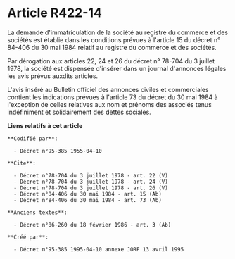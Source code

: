 # Article R422-14

La demande d'immatriculation de la société au registre du commerce et des sociétés est établie dans les conditions prévues à
l'article 15 du décret n° 84-406 du 30 mai 1984 relatif au registre du commerce et des sociétés. 

Par dérogation aux articles 22, 24 et 26 du décret n° 78-704 du 3 juillet 1978, la société est dispensée d'insérer dans un
journal d'annonces légales les avis prévus auxdits articles. 

L'avis inséré au Bulletin officiel des annonces civiles et commerciales contient les indications prévues à l'article 73 du
décret du 30 mai 1984 à l'exception de celles relatives aux nom et prénoms des associés tenus indéfiniment et solidairement
des dettes sociales.

**Liens relatifs à cet article**

	**Codifié par**:

	  - Décret n°95-385 1955-04-10

	**Cite**:

	  - Décret n°78-704 du 3 juillet 1978 - art. 22 (V)
	  - Décret n°78-704 du 3 juillet 1978 - art. 24 (V)
	  - Décret n°78-704 du 3 juillet 1978 - art. 26 (V)
	  - Décret n°84-406 du 30 mai 1984 - art. 15 (Ab)
	  - Décret n°84-406 du 30 mai 1984 - art. 73 (Ab)

	**Anciens textes**:

	  - Décret n°86-260 du 18 février 1986 - art. 3 (Ab)

	**Créé par**:

	  - Décret n°95-385 1995-04-10 annexe JORF 13 avril 1995
